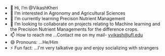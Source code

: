 - 👋 Hi, I’m @VikashKheri
- 👀 I’m interested in Agronomy and Agricultural Sciences
- 🌱 I’m currently learning Precison Nutrient Management
- 💞️ I’m looking to collaborate on projects relating to Machine learning and the Precision Nutrient Managements for the difference crops.
- 📫 How to reach me ...Contact me on my mail- vvikash@ufl.edu
- 😄 Pronouns: ...He/Him
- ⚡ Fun fact: ...I'm very talkative guy and enjoy socializing with strangers

<!---
VikashKheri/VikashKheri is a ✨ special ✨ repository because its `README.md` (this file) appears on your GitHub profile.
You can click the Preview link to take a look at your changes.
--->
